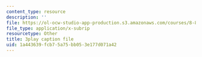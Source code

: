 ```yaml
---
content_type: resource
description: ''
file: https://ol-ocw-studio-app-production.s3.amazonaws.com/courses/8-821-string-theory-and-holographic-duality-fall-2014/1a443639fcb75a75bb053e177d071a42_LoIXB2GJHkg.vtt
file_type: application/x-subrip
resourcetype: Other
title: 3play caption file
uid: 1a443639-fcb7-5a75-bb05-3e177d071a42
---
```

